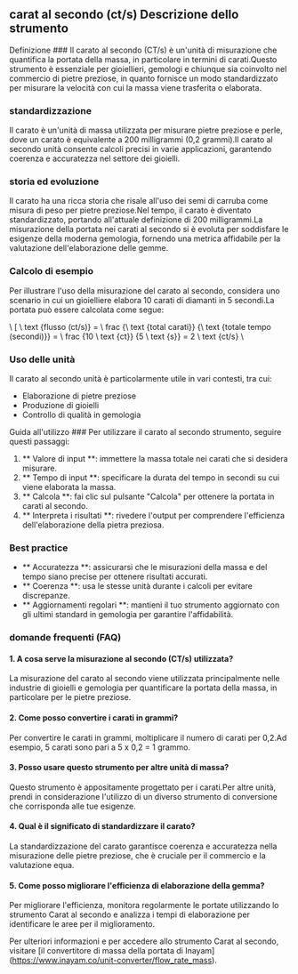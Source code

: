 ## carat al secondo (ct/s) Descrizione dello strumento

Definizione ###
Il carato al secondo (CT/s) è un'unità di misurazione che quantifica la portata della massa, in particolare in termini di carati.Questo strumento è essenziale per gioiellieri, gemologi e chiunque sia coinvolto nel commercio di pietre preziose, in quanto fornisce un modo standardizzato per misurare la velocità con cui la massa viene trasferita o elaborata.

### standardizzazione
Il carato è un'unità di massa utilizzata per misurare pietre preziose e perle, dove un carato è equivalente a 200 milligrammi (0,2 grammi).Il carato al secondo unità consente calcoli precisi in varie applicazioni, garantendo coerenza e accuratezza nel settore dei gioielli.

### storia ed evoluzione
Il carato ha una ricca storia che risale all'uso dei semi di carruba come misura di peso per pietre preziose.Nel tempo, il carato è diventato standardizzato, portando all'attuale definizione di 200 milligrammi.La misurazione della portata nei carati al secondo si è evoluta per soddisfare le esigenze della moderna gemologia, fornendo una metrica affidabile per la valutazione dell'elaborazione delle gemme.

### Calcolo di esempio
Per illustrare l'uso della misurazione del carato al secondo, considera uno scenario in cui un gioielliere elabora 10 carati di diamanti in 5 secondi.La portata può essere calcolata come segue:

\ [
\ text {flusso (ct/s)} = \ frac {\ text {total carati}} {\ text {totale tempo (secondi)}} = \ frac {10 \ text {ct}} {5 \ text {s}} = 2 \ text {ct/s}
\

### Uso delle unità
Il carato al secondo unità è particolarmente utile in vari contesti, tra cui:
- Elaborazione di pietre preziose
- Produzione di gioielli
- Controllo di qualità in gemologia

Guida all'utilizzo ###
Per utilizzare il carato al secondo strumento, seguire questi passaggi:
1. ** Valore di input **: immettere la massa totale nei carati che si desidera misurare.
2. ** Tempo di input **: specificare la durata del tempo in secondi su cui viene elaborata la massa.
3. ** Calcola **: fai clic sul pulsante "Calcola" per ottenere la portata in carati al secondo.
4. ** Interpreta i risultati **: rivedere l'output per comprendere l'efficienza dell'elaborazione della pietra preziosa.

### Best practice
- ** Accuratezza **: assicurarsi che le misurazioni della massa e del tempo siano precise per ottenere risultati accurati.
- ** Coerenza **: usa le stesse unità durante i calcoli per evitare discrepanze.
- ** Aggiornamenti regolari **: mantieni il tuo strumento aggiornato con gli ultimi standard in gemologia per garantire l'affidabilità.

### domande frequenti (FAQ)

#### 1. A cosa serve la misurazione al secondo (CT/s) utilizzata?
La misurazione del carato al secondo viene utilizzata principalmente nelle industrie di gioielli e gemologia per quantificare la portata della massa, in particolare per le pietre preziose.

#### 2. Come posso convertire i carati in grammi?
Per convertire le carati in grammi, moltiplicare il numero di carati per 0,2.Ad esempio, 5 carati sono pari a 5 x 0,2 = 1 grammo.

#### 3. Posso usare questo strumento per altre unità di massa?
Questo strumento è appositamente progettato per i carati.Per altre unità, prendi in considerazione l'utilizzo di un diverso strumento di conversione che corrisponda alle tue esigenze.

#### 4. Qual è il significato di standardizzare il carato?
La standardizzazione del carato garantisce coerenza e accuratezza nella misurazione delle pietre preziose, che è cruciale per il commercio e la valutazione equa.

#### 5. Come posso migliorare l'efficienza di elaborazione della gemma?
Per migliorare l'efficienza, monitora regolarmente le portate utilizzando lo strumento Carat al secondo e analizza i tempi di elaborazione per identificare le aree per il miglioramento.

Per ulteriori informazioni e per accedere allo strumento Carat al secondo, visitare [il convertitore di massa della portata di Inayam] (https://www.inayam.co/unit-converter/flow_rate_mass).